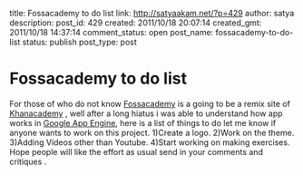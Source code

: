 title: Fossacademy to do list
link: http://satyaakam.net/?p=429
author: satya
description: 
post_id: 429
created: 2011/10/18 20:07:14
created_gmt: 2011/10/18 14:37:14
comment_status: open
post_name: fossacademy-to-do-list
status: publish
post_type: post

# Fossacademy to do list

For those of who do not know [Fossacademy](http://fossacademy.org) is a going to be a remix site of [Khanacademy](http://khanacademy.org) , well after a long hiatus i was able to understand how app works in [Google App Engine](http://code.google.com/appengine/), here is a list of things to do let me know if anyone wants to work on this project. 1)Create a logo. 2)Work on the theme. 3)Adding Videos other than Youtube. 4)Start working on making exercises. Hope people will like the effort as usual send in your comments and critiques .